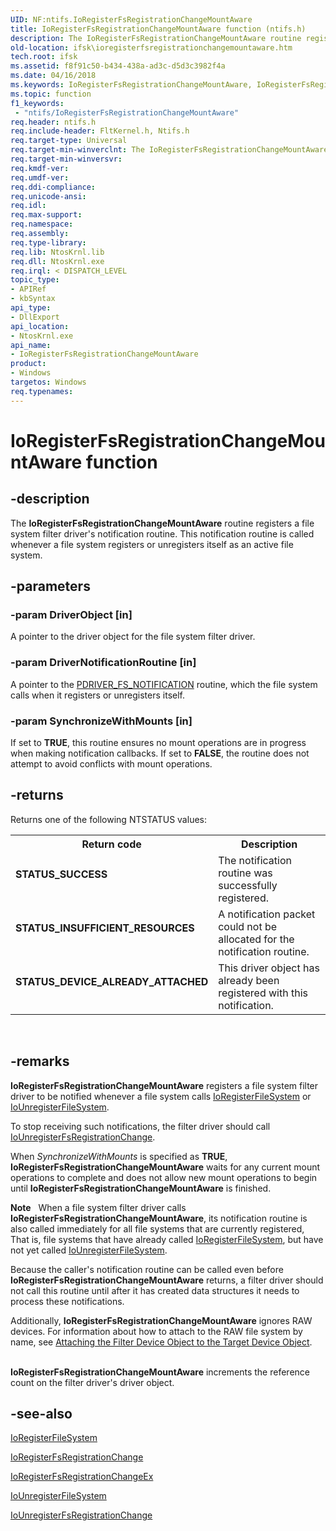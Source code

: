 ```yaml
---
UID: NF:ntifs.IoRegisterFsRegistrationChangeMountAware
title: IoRegisterFsRegistrationChangeMountAware function (ntifs.h)
description: The IoRegisterFsRegistrationChangeMountAware routine registers a file system filter driver's notification routine. This notification routine is called whenever a file system registers or unregisters itself as an active file system.
old-location: ifsk\ioregisterfsregistrationchangemountaware.htm
tech.root: ifsk
ms.assetid: f8f91c50-b434-438a-ad3c-d5d3c3982f4a
ms.date: 04/16/2018
ms.keywords: IoRegisterFsRegistrationChangeMountAware, IoRegisterFsRegistrationChangeMountAware routine [Installable File System Drivers], ifsk.ioregisterfsregistrationchangemountaware, ioref_c69a27ef-45f5-4873-bd11-34e984cc5c11.xml, ntifs/IoRegisterFsRegistrationChangeMountAware
ms.topic: function
f1_keywords:
 - "ntifs/IoRegisterFsRegistrationChangeMountAware"
req.header: ntifs.h
req.include-header: FltKernel.h, Ntifs.h
req.target-type: Universal
req.target-min-winverclnt: The IoRegisterFsRegistrationChangeMountAware routine is available in Windows 7 and later versions of Windows.
req.target-min-winversvr: 
req.kmdf-ver: 
req.umdf-ver: 
req.ddi-compliance: 
req.unicode-ansi: 
req.idl: 
req.max-support: 
req.namespace: 
req.assembly: 
req.type-library: 
req.lib: NtosKrnl.lib
req.dll: NtosKrnl.exe
req.irql: < DISPATCH_LEVEL
topic_type:
- APIRef
- kbSyntax
api_type:
- DllExport
api_location:
- NtosKrnl.exe
api_name:
- IoRegisterFsRegistrationChangeMountAware
product:
- Windows
targetos: Windows
req.typenames: 
---
```


# IoRegisterFsRegistrationChangeMountAware function


## -description


The <b>IoRegisterFsRegistrationChangeMountAware</b> routine registers a file system filter driver's notification routine. This notification routine   is called whenever a file system registers or unregisters itself as an active file system.


## -parameters




### -param DriverObject [in]

A pointer to the driver object for the file system filter driver.


### -param DriverNotificationRoutine [in]

A pointer to the <a href="https://docs.microsoft.com/windows-hardware/drivers/ddi/ntifs/nc-ntifs-driver_fs_notification">PDRIVER_FS_NOTIFICATION</a> routine, which the file system calls when it registers or unregisters itself.


### -param SynchronizeWithMounts [in]

If set to <b>TRUE</b>, this routine ensures no mount operations are in progress when making notification callbacks. If set to <b>FALSE</b>, the routine does not attempt to avoid conflicts with mount operations.


## -returns



Returns one of the following NTSTATUS values:

<table>
<tr>
<th>Return code</th>
<th>Description</th>
</tr>
<tr>
<td width="40%">
<dl>
<dt><b>STATUS_SUCCESS</b></dt>
</dl>
</td>
<td width="60%">
The notification routine was successfully registered.

</td>
</tr>
<tr>
<td width="40%">
<dl>
<dt><b>STATUS_INSUFFICIENT_RESOURCES</b></dt>
</dl>
</td>
<td width="60%">
A notification packet could not be allocated for the notification routine.

</td>
</tr>
<tr>
<td width="40%">
<dl>
<dt><b>STATUS_DEVICE_ALREADY_ATTACHED</b></dt>
</dl>
</td>
<td width="60%">
This driver object has already been registered with this notification.

</td>
</tr>
</table>
 




## -remarks



<b>IoRegisterFsRegistrationChangeMountAware</b> registers a file system filter driver to be notified whenever a file system calls <a href="https://docs.microsoft.com/windows-hardware/drivers/ddi/ntifs/nf-ntifs-ioregisterfilesystem">IoRegisterFileSystem</a> or <a href="https://docs.microsoft.com/windows-hardware/drivers/ddi/ntifs/nf-ntifs-iounregisterfilesystem">IoUnregisterFileSystem</a>. 

To stop receiving such notifications, the filter driver should call <a href="https://docs.microsoft.com/windows-hardware/drivers/ddi/ntifs/nf-ntifs-iounregisterfsregistrationchange">IoUnregisterFsRegistrationChange</a>. 

When <i>SynchronizeWithMounts</i> is specified as <b>TRUE</b>, <b>IoRegisterFsRegistrationChangeMountAware</b> waits for any current mount operations to complete and does not allow new mount operations to begin until <b>IoRegisterFsRegistrationChangeMountAware</b> is finished.

<div class="alert"><b>Note</b>    When a file system filter driver calls <b>IoRegisterFsRegistrationChangeMountAware</b>, its notification routine is also called immediately for all file systems that are currently registered, That is, file systems that have already called <a href="https://docs.microsoft.com/windows-hardware/drivers/ddi/ntifs/nf-ntifs-ioregisterfilesystem">IoRegisterFileSystem</a>, but have not yet called <a href="https://docs.microsoft.com/windows-hardware/drivers/ddi/ntifs/nf-ntifs-iounregisterfilesystem">IoUnregisterFileSystem</a>. <p class="note">Because the caller's notification routine can be called even before <b>IoRegisterFsRegistrationChangeMountAware</b> returns, a filter driver should not call this routine until after it has created data structures it needs to process these notifications. 

<p class="note">Additionally, <b>IoRegisterFsRegistrationChangeMountAware</b> ignores RAW devices. For information about how to attach to the RAW file system by name, see <a href="https://docs.microsoft.com/windows-hardware/drivers/ifs/attaching-the-filter-device-object-to-the-target-device-object">Attaching the Filter Device Object to the Target Device Object</a>. 

</div>
<div> </div>
<b>IoRegisterFsRegistrationChangeMountAware</b> increments the reference count on the filter driver's driver object. 




## -see-also




<a href="https://docs.microsoft.com/windows-hardware/drivers/ddi/ntifs/nf-ntifs-ioregisterfilesystem">IoRegisterFileSystem</a>



<a href="https://docs.microsoft.com/windows-hardware/drivers/ddi/ntifs/nf-ntifs-ioregisterfsregistrationchange">IoRegisterFsRegistrationChange</a>



<a href="https://docs.microsoft.com/windows-hardware/drivers/ddi/ntifs/nf-ntifs-ioregisterfsregistrationchangeex">IoRegisterFsRegistrationChangeEx</a>



<a href="https://docs.microsoft.com/windows-hardware/drivers/ddi/ntifs/nf-ntifs-iounregisterfilesystem">IoUnregisterFileSystem</a>



<a href="https://docs.microsoft.com/windows-hardware/drivers/ddi/ntifs/nf-ntifs-iounregisterfsregistrationchange">IoUnregisterFsRegistrationChange</a>
 

 

